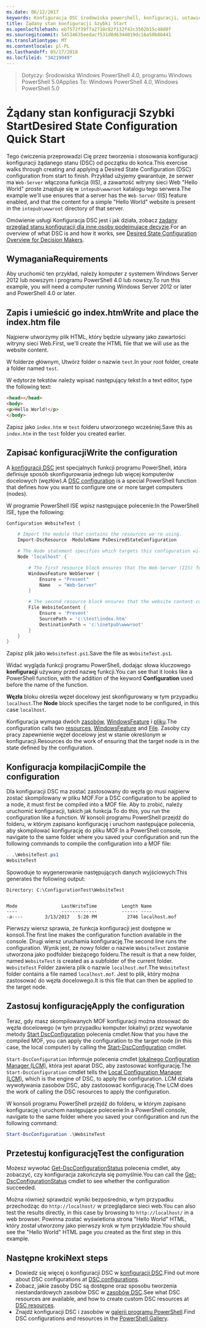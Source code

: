 ```yaml
---
ms.date: 06/12/2017
keywords: Konfiguracja DSC środowiska powershell, konfiguracji, ustawienia
title: Żądany stan konfiguracji Szybki Start
ms.openlocfilehash: eb7572f39f7a2710c82f132f42c3502b15c48d0f
ms.sourcegitcommit: 54534635eedacf531d8d6344019dc16a50b8b441
ms.translationtype: MT
ms.contentlocale: pl-PL
ms.lasthandoff: 05/17/2018
ms.locfileid: "34219049"
---
```

> <span data-ttu-id="acaa9-103">Dotyczy: Środowiska Windows PowerShell 4.0, programu Windows PowerShell 5.0</span><span class="sxs-lookup"><span data-stu-id="acaa9-103">Applies To: Windows PowerShell 4.0, Windows PowerShell 5.0</span></span>

# <a name="desired-state-configuration-quick-start"></a><span data-ttu-id="acaa9-104">Żądany stan konfiguracji Szybki Start</span><span class="sxs-lookup"><span data-stu-id="acaa9-104">Desired State Configuration Quick Start</span></span>

<span data-ttu-id="acaa9-105">Tego ćwiczenia przeprowadzi Cię przez tworzenia i stosowania konfiguracji konfiguracji żądanego stanu (DSC) od początku do końca.</span><span class="sxs-lookup"><span data-stu-id="acaa9-105">This exercise walks through creating and applying a Desired State Configuration (DSC) configuration from start to finish.</span></span>
<span data-ttu-id="acaa9-106">Przykład użyjemy gwarantuje, że serwer ma `Web-Server` włączona funkcja (IIS), a zawartość witryny sieci Web "Hello World" proste znajduje się w `intepub\wwwroot` katalogu tego serwera.</span><span class="sxs-lookup"><span data-stu-id="acaa9-106">The example we'll use ensures that a server has the `Web-Server` (IIS) feature enabled, and that the content for a simple "Hello World" website is present in the `intepub\wwwroot` directory of that server.</span></span>

<span data-ttu-id="acaa9-107">Omówienie usługi Konfiguracja DSC jest i jak działa, zobacz [żądany przegląd stanu konfiguracji dla inne osoby podejmujące decyzje](decisionMaker.md).</span><span class="sxs-lookup"><span data-stu-id="acaa9-107">For an overview of what DSC is and how it works, see [Desired State Configuration Overview for Decision Makers](decisionMaker.md).</span></span>

## <a name="requirements"></a><span data-ttu-id="acaa9-108">Wymagania</span><span class="sxs-lookup"><span data-stu-id="acaa9-108">Requirements</span></span>

<span data-ttu-id="acaa9-109">Aby uruchomić ten przykład, należy komputer z systemem Windows Server 2012 lub nowszym i programu PowerShell 4.0 lub nowszy.</span><span class="sxs-lookup"><span data-stu-id="acaa9-109">To run this example, you will need a computer running Windows Server 2012 or later and PowerShell 4.0 or later.</span></span>

## <a name="write-and-place-the-indexhtm-file"></a><span data-ttu-id="acaa9-110">Zapis i umieścić go index.htm</span><span class="sxs-lookup"><span data-stu-id="acaa9-110">Write and place the index.htm file</span></span>

<span data-ttu-id="acaa9-111">Najpierw utworzymy plik HTML, który będzie używany jako zawartości witryny sieci Web.</span><span class="sxs-lookup"><span data-stu-id="acaa9-111">First, we'll create the HTML file that we will use as the website content.</span></span>

<span data-ttu-id="acaa9-112">W folderze głównym, Utwórz folder o nazwie `test`.</span><span class="sxs-lookup"><span data-stu-id="acaa9-112">In your root folder, create a folder named `test`.</span></span>

<span data-ttu-id="acaa9-113">W edytorze tekstów należy wpisać następujący tekst:</span><span class="sxs-lookup"><span data-stu-id="acaa9-113">In a text editor, type the following text:</span></span>

```html
<head></head>
<body>
<p>Hello World!</p>
</body>
```

<span data-ttu-id="acaa9-114">Zapisz jako `index.htm` w `test` folderu utworzonego wcześniej.</span><span class="sxs-lookup"><span data-stu-id="acaa9-114">Save this as `index.htm` in the `test` folder you created earlier.</span></span>

## <a name="write-the-configuration"></a><span data-ttu-id="acaa9-115">Zapisać konfiguracji</span><span class="sxs-lookup"><span data-stu-id="acaa9-115">Write the configuration</span></span>

<span data-ttu-id="acaa9-116">A [konfiguracji DSC](configurations.md) jest specjalnych funkcji programu PowerShell, która definiuje sposób skonfigurowania jednego lub więcej komputerów docelowych (węzłów).</span><span class="sxs-lookup"><span data-stu-id="acaa9-116">A [DSC configuration](configurations.md) is a special PowerShell function that defines how you want to configure one or more target computers (nodes).</span></span>

<span data-ttu-id="acaa9-117">W programie PowerShell ISE wpisz następujące polecenie:</span><span class="sxs-lookup"><span data-stu-id="acaa9-117">In the PowerShell ISE, type the following:</span></span>

```powershell
Configuration WebsiteTest {

    # Import the module that contains the resources we're using.
    Import-DscResource -ModuleName PsDesiredStateConfiguration

    # The Node statement specifies which targets this configuration will be applied to.
    Node 'localhost' {

        # The first resource block ensures that the Web-Server (IIS) feature is enabled.
        WindowsFeature WebServer {
            Ensure = "Present"
            Name   = "Web-Server"
        }

        # The second resource block ensures that the website content copied to the website root folder.
        File WebsiteContent {
            Ensure = 'Present'
            SourcePath = 'c:\test\index.htm'
            DestinationPath = 'c:\inetpub\wwwroot'
        }
    }
}
```

<span data-ttu-id="acaa9-118">Zapisz plik jako `WebsiteTest.ps1`.</span><span class="sxs-lookup"><span data-stu-id="acaa9-118">Save the file as `WebsiteTest.ps1`.</span></span>

<span data-ttu-id="acaa9-119">Widać wygląda funkcji programu PowerShell, dodając słowa kluczowego **konfiguracji** używany przed nazwę funkcji.</span><span class="sxs-lookup"><span data-stu-id="acaa9-119">You can see that it looks like a PowerShell function, with the addition of the keyword **Configuration** used before the name of the function.</span></span>

<span data-ttu-id="acaa9-120">**Węzła** bloku określa węzeł docelowy jest skonfigurowany w tym przypadku `localhost`.</span><span class="sxs-lookup"><span data-stu-id="acaa9-120">The **Node** block specifies the target node to be configured, in this case `localhost`.</span></span>

<span data-ttu-id="acaa9-121">Konfiguracja wymaga dwóch [zasobów](resources.md), [WindowsFeature](windowsFeatureResource.md) i [pliku](fileResource.md).</span><span class="sxs-lookup"><span data-stu-id="acaa9-121">The configuration calls two [resources](resources.md), [WindowsFeature](windowsFeatureResource.md) and [File](fileResource.md).</span></span>
<span data-ttu-id="acaa9-122">Zasoby czy pracy zapewnienie węzeł docelowy jest w stanie określonym w konfiguracji.</span><span class="sxs-lookup"><span data-stu-id="acaa9-122">Resources do the work of ensuring that the target node is in the state defined by the configuration.</span></span>

## <a name="compile-the-configuration"></a><span data-ttu-id="acaa9-123">Konfiguracja kompilacji</span><span class="sxs-lookup"><span data-stu-id="acaa9-123">Compile the configuration</span></span>

<span data-ttu-id="acaa9-124">Dla konfiguracji DSC ma zostać zastosowany do węzła go musi najpierw zostać skompilowany w pliku MOF.</span><span class="sxs-lookup"><span data-stu-id="acaa9-124">For a DSC configuration to be applied to a node, it must first be compiled into a MOF file.</span></span>
<span data-ttu-id="acaa9-125">Aby to zrobić, należy uruchomić konfiguracji, takich jak funkcja.</span><span class="sxs-lookup"><span data-stu-id="acaa9-125">To do this, you run the configuration like a function.</span></span>
<span data-ttu-id="acaa9-126">W konsoli programu PowerShell przejdź do folderu, w którym zapisano konfigurację i uruchom następujące polecenia, aby skompilować konfigurację do pliku MOF:</span><span class="sxs-lookup"><span data-stu-id="acaa9-126">In a PowerShell console, navigate to the same folder where you saved your configuration and run the following commands to compile the configuration into a MOF file:</span></span>

```powershell
. .\WebsiteTest.ps1
WebsiteTest
```

<span data-ttu-id="acaa9-127">Spowoduje to wygenerowanie następujących danych wyjściowych:</span><span class="sxs-lookup"><span data-stu-id="acaa9-127">This generates the following output:</span></span>

```
Directory: C:\ConfigurationTest\WebsiteTest


Mode                LastWriteTime         Length Name
----                -------------         ------ ----
-a----        3/13/2017   5:20 PM           2746 localhost.mof
```

<span data-ttu-id="acaa9-128">Pierwszy wiersz sprawia, że funkcja konfiguracji jest dostępne w konsoli.</span><span class="sxs-lookup"><span data-stu-id="acaa9-128">The first line makes the configuration function available in the console.</span></span>
<span data-ttu-id="acaa9-129">Drugi wiersz uruchamia konfigurację.</span><span class="sxs-lookup"><span data-stu-id="acaa9-129">The second line runs the configuration.</span></span>
<span data-ttu-id="acaa9-130">Wynik jest, że nowy folder o nazwie `WebsiteTest` zostanie utworzona jako podfolder bieżącego folderu.</span><span class="sxs-lookup"><span data-stu-id="acaa9-130">The result is that a new folder, named `WebsiteTest` is created as a subfolder of the current folder.</span></span>
<span data-ttu-id="acaa9-131">`WebsiteTest` Folder zawiera plik o nazwie `localhost.mof`.</span><span class="sxs-lookup"><span data-stu-id="acaa9-131">The `WebsiteTest` folder contains a file named `localhost.mof`.</span></span>
<span data-ttu-id="acaa9-132">Jest to plik, który można zastosować do węzła docelowego.</span><span class="sxs-lookup"><span data-stu-id="acaa9-132">It is this file that can then be applied to the target node.</span></span>

## <a name="apply-the-configuration"></a><span data-ttu-id="acaa9-133">Zastosuj konfigurację</span><span class="sxs-lookup"><span data-stu-id="acaa9-133">Apply the configuration</span></span>

<span data-ttu-id="acaa9-134">Teraz, gdy masz skompilowanych MOF konfiguracji można stosować do węzła docelowego (w tym przypadku komputer lokalny) przez wywołanie metody [Start DscConfiguration](/reference/5.1/PSDesiredStateConfiguration/Start-DscConfiguration) polecenia cmdlet.</span><span class="sxs-lookup"><span data-stu-id="acaa9-134">Now that you have the compiled MOF, you can apply the configuration to the target node (in this case, the local computer) by calling the [Start-DscConfiguration](/reference/5.1/PSDesiredStateConfiguration/Start-DscConfiguration) cmdlet.</span></span>

<span data-ttu-id="acaa9-135">`Start-DscConfiguration` Informuje polecenia cmdlet [lokalnego Configuration Manager (LCM)](metaConfig.md), która jest aparat DSC, aby zastosować konfigurację.</span><span class="sxs-lookup"><span data-stu-id="acaa9-135">The `Start-DscConfiguration` cmdlet tells the [Local Configuration Manager (LCM)](metaConfig.md), which is the engine of DSC, to apply the configuration.</span></span>
<span data-ttu-id="acaa9-136">LCM działa wywoływania zasobów DSC, aby zastosować konfigurację.</span><span class="sxs-lookup"><span data-stu-id="acaa9-136">The LCM does the work of calling the DSC resources to apply the configuration.</span></span>

<span data-ttu-id="acaa9-137">W konsoli programu PowerShell przejdź do folderu, w którym zapisano konfigurację i uruchom następujące polecenie:</span><span class="sxs-lookup"><span data-stu-id="acaa9-137">In a PowerShell console, navigate to the same folder where you saved your configuration and run the following command:</span></span>

```powershell
Start-DscConfiguration .\WebsiteTest
```

## <a name="test-the-configuration"></a><span data-ttu-id="acaa9-138">Przetestuj konfigurację</span><span class="sxs-lookup"><span data-stu-id="acaa9-138">Test the configuration</span></span>

<span data-ttu-id="acaa9-139">Możesz wywołać [Get-DscConfigurationStatus](/reference/5.1/PSDesiredStateConfiguration/Get-DscConfigurationStatus) polecenia cmdlet, aby zobaczyć, czy konfiguracja zakończyła się pomyślnie.</span><span class="sxs-lookup"><span data-stu-id="acaa9-139">You can call the [Get-DscConfigurationStatus](/reference/5.1/PSDesiredStateConfiguration/Get-DscConfigurationStatus) cmdlet to see whether the configuration succeeded.</span></span>

<span data-ttu-id="acaa9-140">Można również sprawdzić wyniki bezpośrednio, w tym przypadku przechodząc do `http://localhost/` w przeglądarce sieci web.</span><span class="sxs-lookup"><span data-stu-id="acaa9-140">You can also test the results directly, in this case by browsing to `http://localhost/` in a web browser.</span></span>
<span data-ttu-id="acaa9-141">Powinna zostać wyświetlona strona "Hello World" HTML, który został utworzony jako pierwszy krok w tym przykładzie.</span><span class="sxs-lookup"><span data-stu-id="acaa9-141">You should see the "Hello World" HTML page you created as the first step in this example.</span></span>

## <a name="next-steps"></a><span data-ttu-id="acaa9-142">Następne kroki</span><span class="sxs-lookup"><span data-stu-id="acaa9-142">Next steps</span></span>

- <span data-ttu-id="acaa9-143">Dowiedz się więcej o konfiguracji DSC w [konfiguracji DSC](configurations.md).</span><span class="sxs-lookup"><span data-stu-id="acaa9-143">Find out more about DSC configurations at [DSC configurations](configurations.md).</span></span>
- <span data-ttu-id="acaa9-144">Zobacz, jakie zasoby DSC są dostępne oraz sposobu tworzenia niestandardowych zasobów DSC w [zasobów DSC](resources.md).</span><span class="sxs-lookup"><span data-stu-id="acaa9-144">See what DSC resources are available, and how to create custom DSC resources at [DSC resources](resources.md).</span></span>
- <span data-ttu-id="acaa9-145">Znajdź konfiguracji DSC i zasobów w [galerii programu PowerShell](https://www.powershellgallery.com/).</span><span class="sxs-lookup"><span data-stu-id="acaa9-145">Find DSC configurations and resources in the [PowerShell Gallery](https://www.powershellgallery.com/).</span></span>